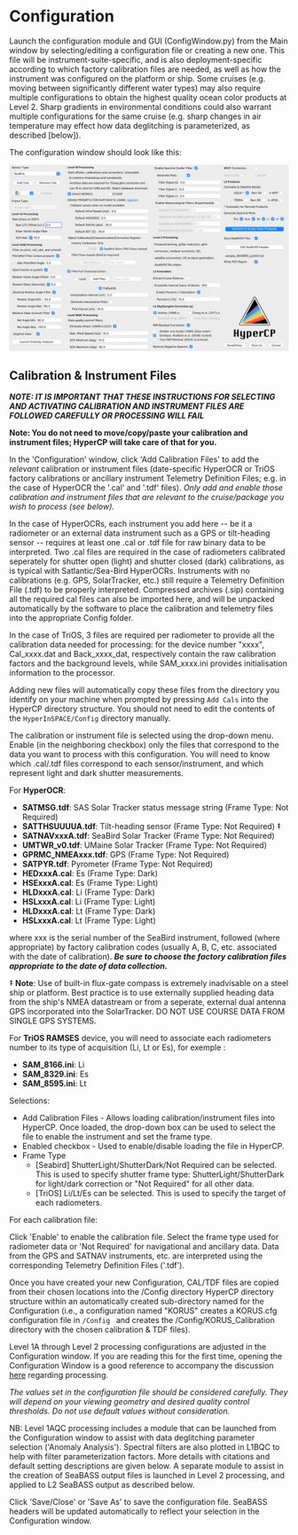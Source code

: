# Configuration

Launch the configuration module and GUI (ConfigWindow.py) from the Main window by selecting/editing a configuration file
 or creating a new one. This file will be instrument-suite-specific, and is also deployment-specific according to which 
 factory calibration files are needed, as well as how the instrument was configured on the platform or ship. 
 Some cruises (e.g. moving between significantly different water types) may also require multiple configurations to 
 obtain the highest quality ocean color products at Level 2. Sharp gradients in environmental conditions could also 
 warrant multiple configurations for the same cruise (e.g. sharp changes in air temperature may effect how data 
 deglitching is parameterized, as described [below]).

The configuration window should look like this:

<center><img src="Data/Img/Configuration_window.png" alt="banner"></center>

## Calibration & Instrument Files

***NOTE: IT IS IMPORTANT THAT THESE INSTRUCTIONS FOR SELECTING AND ACTIVATING CALIBRATION AND INSTRUMENT FILES ARE 
FOLLOWED CAREFULLY OR PROCESSING WILL FAIL***

**Note: You do not need to move/copy/paste your calibration and instrument files; HyperCP will take care of that for you.**

In the 'Configuration' window, click 'Add Calibration Files' to add the *relevant* calibration or instrument files 
(date-specific HyperOCR or TriOS factory calibrations or ancillary instrument Telemetry Definition Files; 
e.g. in the case of HyperOCR the '.cal' and '.tdf' files). *Only add and enable those calibration and instrument files 
that are relevant to the cruise/package you wish to process (see below).*

In the case of HyperOCRs, each instrument you add here -- be it a radiometer or an external data instrument such as a 
GPS or tilt-heading sensor -- requires at least one .cal or .tdf file for raw binary data to be interpreted. 
Two .cal files are required in the case of radiometers calibrated seperately for shutter open (light) and shutter closed 
(dark) calibrations, as is typical with Satlantic/Sea-Bird HyperOCRs. Instruments with no calibrations (e.g. GPS, 
SolarTracker, etc.) still require a Telemetry Definition File (.tdf) to be properly interpreted. Compressed archives 
(.sip) containing all the required cal files can also be imported here, and will be unpacked automatically by the 
software to place the calibration and telemetry files into the appropriate Config folder.

In the case of TriOS, 3 files are required per radiometer to provide all the calibration data needed for processing: 
for the device number "xxxx", Cal_xxxx.dat and Back_xxxx_dat, respectively contain the raw calibration factors and 
the background levels, while SAM_xxxx.ini provides initialisation information to the processor.

Adding new files will automatically copy these files from the directory you identify on your machine when prompted by
 pressing ```Add Cals``` into the HyperCP directory structure. You should not need to edit the contents of the 
 ```HyperInSPACE/Config``` directory manually.

The calibration or instrument file is selected using the drop-down menu. Enable (in the neighboring checkbox) only the 
files that correspond to the data you want to process with this configuration. You will need to know which .cal/.tdf 
files correspond to each sensor/instrument, and which represent light and dark shutter measurements. 

For **HyperOCR**:

- **SATMSG.tdf**: SAS Solar Tracker status message string (Frame Type: Not Required)
- **SATTHSUUUUA.tdf**: Tilt-heading sensor (Frame Type: Not Required) ‡
- **SATNAVxxxA.tdf**: SeaBird Solar Tracker (Frame Type: Not Required)
- **UMTWR_v0.tdf**: UMaine Solar Tracker (Frame Type: Not Required)
- **GPRMC_NMEAxxx.tdf**: GPS (Frame Type: Not Required)
- **SATPYR.tdf**: Pyrometer (Frame Type: Not Required)
- **HEDxxxA.cal**: Es (Frame Type: Dark)
- **HSExxxA.cal**: Es (Frame Type: Light)
- **HLDxxxA.cal**: Li (Frame Type: Dark)
- **HSLxxxA.cal**: Li (Frame Type: Light)
- **HLDxxxA.cal**: Lt (Frame Type: Dark)
- **HSLxxxA.cal**: Lt (Frame Type: Light)

where xxx is the serial number of the SeaBird instrument, followed (where appropriate) by factory calibration codes 
(usually A, B, C, etc. associated with the date of calibration).
***Be sure to choose the factory calibration files appropriate to the date of data collection.***

‡ **Note**: Use of built-in flux-gate compass is extremely inadvisable on a steel ship or platform. Best practice is to use 
externally supplied heading data from the ship's NMEA datastream or from a seperate, external dual antenna GPS 
incorporated into the SolarTracker. DO NOT USE COURSE DATA FROM SINGLE GPS SYSTEMS.

For **TriOS RAMSES** device, you will need to associate each radiometers number to its type of acquisition (Li, Lt or Es), for exemple :

- **SAM_8166.ini**: Li
- **SAM_8329.ini**: Es
- **SAM_8595.ini**: Lt


Selections:

- Add Calibration Files - Allows loading calibration/instrument files into HyperCP. Once loaded, the drop-down box can 
be used to select the file to enable the instrument and set the frame type.
- Enabled checkbox - Used to enable/disable loading the file in HyperCP.
- Frame Type
     - [Seabird] ShutterLight/ShutterDark/Not Required can be selected. This is used to specify shutter frame type:
            ShutterLight/ShutterDark for light/dark correction or "Not Required" for all other data.
     - [TriOS] Li/Lt/Es can be selected. This is used to specify the target of each radiometers.

For each calibration file:

Click 'Enable' to enable the calibration file. Select the frame type used for radiometer data or 'Not Required' for 
navigational and ancillary data. Data from the GPS and SATNAV instruments, etc. are interpreted using the corresponding 
Telemetry Definition Files ('.tdf').

Once you have created your new Configuration, CAL/TDF files are copied from their chosen locations into 
the /Config directory HyperCP directory structure within an automatically created sub-directory named for the 
Configuration (i.e., a configuration named "KORUS" creates a KORUS.cfg configuration file in ```/Config ``` and creates 
the /Config/KORUS_Calibration directory with the chosen calibration & TDF files).

Level 1A through Level 2 processing configurations are adjusted in the Configuration window. 
If you are reading this for the first time, opening the Configuration Window is a good reference to accompany the 
discussion [here](README_processing.md) regarding processing. 

*The values set in the configuration file should be considered carefully. They will depend on your viewing geometry and 
desired quality control thresholds. Do not use default values without consideration.* 

NB: Level 1AQC processing includes a module that can be launched from the Configuration window to assist with data 
deglitching parameter selection ('Anomaly Analysis'). Spectral filters are also plotted in L1BQC to help with filter 
parameterization factors. More details with citations and default setting descriptions are given below. 
A separate module to assist in the creation of SeaBASS output files is launched in Level 2 processing, and applied to L2 
SeaBASS output as described below.

Click 'Save/Close' or 'Save As' to save the configuration file. SeaBASS headers will be updated automatically to reflect
 your selection in the Configuration window.